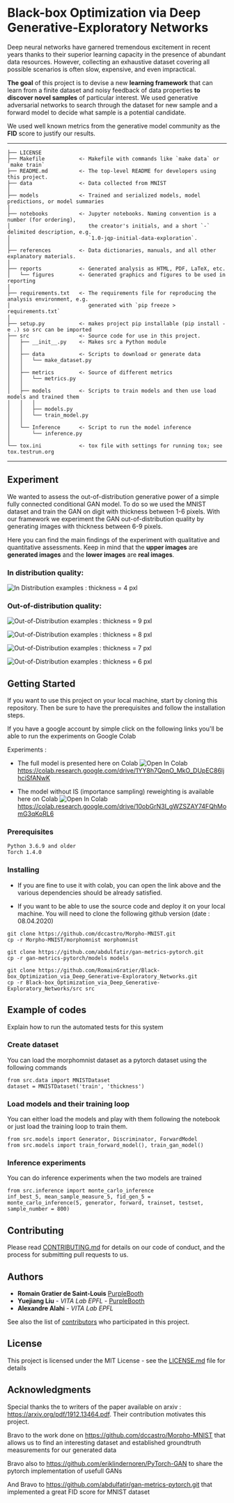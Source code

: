 Black-box Optimization via Deep Generative-Exploratory Networks
==============================

Deep neural networks have garnered tremendous excitement in recent years thanks to their superior learning capacity in the presence of abundant data resources. However, collecting an exhaustive dataset covering all possible scenarios is often slow, expensive, and even impractical. 

**The goal** of this project is to devise a new **learning framework** that can learn from a finite dataset and noisy feedback of data properties **to discover novel samples** of particular interest. We used generative adversarial networks to search through the dataset for new sample and a forward model to decide what sample is a potential candidate.

We used well known metrics from the generative model community as the **FID** score to justify our results.

------------

    ├── LICENSE
    ├── Makefile           <- Makefile with commands like `make data` or `make train`
    ├── README.md          <- The top-level README for developers using this project.
    ├── data               <- Data collected from MNIST 
    │
    ├── models             <- Trained and serialized models, model predictions, or model summaries
    │
    ├── notebooks          <- Jupyter notebooks. Naming convention is a number (for ordering),
    │                         the creator's initials, and a short `-` delimited description, e.g.
    │                         `1.0-jqp-initial-data-exploration`.
    │
    ├── references         <- Data dictionaries, manuals, and all other explanatory materials.
    │
    ├── reports            <- Generated analysis as HTML, PDF, LaTeX, etc.
    │   └── figures        <- Generated graphics and figures to be used in reporting
    │
    ├── requirements.txt   <- The requirements file for reproducing the analysis environment, e.g.
    │                         generated with `pip freeze > requirements.txt`
    │
    ├── setup.py           <- makes project pip installable (pip install -e .) so src can be imported
    ├── src                <- Source code for use in this project.
    │   ├── __init__.py    <- Makes src a Python module
    │   │
    │   ├── data           <- Scripts to download or generate data
    │   │   └── make_dataset.py
    │   │
    │   ├── metrics        <- Source of different metrics  
    │   │   └── metrics.py
    │   │
    │   ├── models         <- Scripts to train models and then use load models and trained them
    │   │   │                 
    │   │   ├── models.py
    │   │   └── train_model.py
    │   │
    │   └── Inference      <- Script to run the model inference
    │       └── inference.py
    │
    └── tox.ini            <- tox file with settings for running tox; see tox.testrun.org


--------

## Experiment

We wanted to assess the out-of-distribution generative power of a simple fully connected conditional GAN model. To do so we used the MNIST dataset and train the GAN on digit with thickness between 1-6 pixels. With our framework we experiment the GAN out-of-distribution quality by generating images with thickness between 6-9 pixels. 

Here you can find the main findings of the experiment with qualitative and quantitative assessments. Keep in mind that the **upper images** are **generated images** and the **lower images** are **real images**.

### In distribution quality:

![In Distribution examples : thickness = 4 pxl](https://github.com/RomainGratier/Black-box_Optimization_via_Deep_Generative-Exploratory_Networks/blob/master/references/in-distribution4.png)

### Out-of-distribution quality:

![Out-of-Distribution examples : thickness = 9 pxl](https://github.com/RomainGratier/Black-box_Optimization_via_Deep_Generative-Exploratory_Networks/blob/master/references/out-of-distribution9.png)

![Out-of-Distribution examples : thickness = 8 pxl](https://github.com/RomainGratier/Black-box_Optimization_via_Deep_Generative-Exploratory_Networks/blob/master/references/out-of-distribution8.png)

![Out-of-Distribution examples : thickness = 7 pxl](https://github.com/RomainGratier/Black-box_Optimization_via_Deep_Generative-Exploratory_Networks/blob/master/references/out-of-distribution7.png)

![Out-of-Distribution examples : thickness = 6 pxl](https://github.com/RomainGratier/Black-box_Optimization_via_Deep_Generative-Exploratory_Networks/blob/master/references/out-of-distribution6.png)

## Getting Started

If you want to use this project on your local machine, start by cloning this repository. Then be sure to have the prerequisites and follow the installation steps.

If you have a google account by simple click on the following links you'll be able to run the experiments on Google Colab 

Experiments :

* The full model is presented here on Colab ![Open In Colab](https://colab.research.google.com/assets/colab-badge.svg)https://colab.research.google.com/drive/1YY8h7QpnO_MkO_DUpEC86ljhciSfANwK

* The model without IS (importance sampling) reweighting is available here on Colab ![Open In Colab](https://colab.research.google.com/assets/colab-badge.svg)https://colab.research.google.com/drive/10obGrN3I_gWZSZAY74FQhMomG3qKoRL6


### Prerequisites

```
Python 3.6.9 and older
Torch 1.4.0
```

### Installing

* If you are fine to use it with colab, you can open the link above and the various dependencies should be already satisfied.

* If you want to be able to use the source code and deploy it on your local machine. You will need to clone the following github version (date : 08.04.2020)

```
git clone https://github.com/dccastro/Morpho-MNIST.git
cp -r Morpho-MNIST/morphomnist morphomnist

git clone https://github.com/abdulfatir/gan-metrics-pytorch.git
cp -r gan-metrics-pytorch/models models

git clone https://github.com/RomainGratier/Black-box_Optimization_via_Deep_Generative-Exploratory_Networks.git
cp -r Black-box_Optimization_via_Deep_Generative-Exploratory_Networks/src src
```

## Example of codes

Explain how to run the automated tests for this system

### Create dataset

You can load the morphomnist dataset as a pytorch dataset using the following commands

```
from src.data import MNISTDataset
dataset = MNISTDataset('train', 'thickness')
```

### Load models and their training loop

You can either load the models and play with them following the notebook or just load the training loop to train them.

```
from src.models import Generator, Discriminator, ForwardModel
from src.models import train_forward_model(), train_gan_model()
```

### Inference experiments

You can do inference experiments when the two models are trained

```
from src.inference import monte_carlo_inference
inf_best_5, mean_sample_measure_5, fid_gen_5 = monte_carlo_inference(5, generator, forward, trainset, testset, sample_number = 800)
```

## Contributing

Please read [CONTRIBUTING.md](https://gist.github.com/PurpleBooth/b24679402957c63ec426) for details on our code of conduct, and the process for submitting pull requests to us. 

## Authors

* **Romain Gratier de Saint-Louis** [PurpleBooth](https://github.com/RomainGratier)
* **Yuejiang Liu** - *VITA Lab EPFL* - [PurpleBooth](https://github.com/YuejiangLIU)
* **Alexandre Alahi** - *VITA Lab EPFL* 

See also the list of [contributors](https://github.com/your/project/contributors) who participated in this project.

## License

This project is licensed under the MIT License - see the [LICENSE.md](LICENSE.md) file for details

## Acknowledgments

Special thanks the to writers of the paper available on arxiv : https://arxiv.org/pdf/1912.13464.pdf. Their contribution motivates this project.

Bravo to the work done on https://github.com/dccastro/Morpho-MNIST that allows us to find an interesting dataset and established groundtruth measurements for our generated data

Bravo also to https://github.com/eriklindernoren/PyTorch-GAN to share the pytorch implementation of usefull GANs

And Bravo to https://github.com/abdulfatir/gan-metrics-pytorch.git that implemented a great FID score for MNIST dataset
